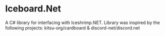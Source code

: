 # Iceboard.Net
A C# library for interfacing with Iceshrimp.NET. Library was inspired by the following projects: kitsu-org/cardboard &amp; discord-net/discord.net
